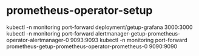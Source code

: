 # prometheus-operator-setup
kubectl -n monitoring port-forward deployment/getup-grafana 3000:3000
kubectl -n monitoring port-forward alertmanager-getup-prometheus-operator-alertmanager-0 9093:9093
kubectl -n monitoring port-forward prometheus-getup-prometheus-operator-prometheus-0 9090:9090